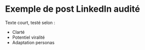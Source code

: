 # Exemple de post LinkedIn audité

Texte court, testé selon :
- Clarté
- Potentiel viralité
- Adaptation personas
